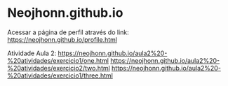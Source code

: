 # Neojhonn.github.io

Acessar a página de perfil através do link: https://neojhonn.github.io/profile.html

Atividade Aula 2:
https://neojhonn.github.io/aula2%20-%20atividades/exercicio1/one.html
https://neojhonn.github.io/aula2%20-%20atividades/exercicio2/two.html
https://neojhonn.github.io/aula2%20-%20atividades/exercicio1/three.html
